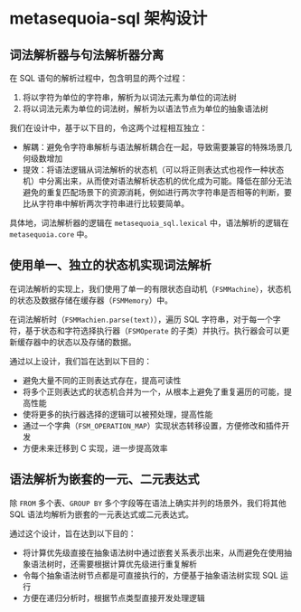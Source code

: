 # metasequoia-sql 架构设计

## 词法解析器与句法解析器分离

在 SQL 语句的解析过程中，包含明显的两个过程：

1. 将以字符为单位的字符串，解析为以词法元素为单位的词法树
2. 将以词法元素为单位的词法树，解析为以语法节点为单位的抽象语法树

我们在设计中，基于以下目的，令这两个过程相互独立：

- 解耦：避免令字符串解析与语法解析耦合在一起，导致需要兼容的特殊场景几何级数增加
- 提效：将语法逻辑从词法解析的状态机（可以将正则表达式也视作一种状态机）中分离出来，从而使对语法解析状态机的优化成为可能。降低在部分无法避免的重复匹配场景下的资源消耗，例如进行两次字符串是否相等的判断，要比从字符串中解析两次字符串进行比较要简单。

具体地，词法解析器的逻辑在 `metasequoia_sql.lexical` 中，语法解析的逻辑在 `metasequoia.core` 中。

## 使用单一、独立的状态机实现词法解析

在词法解析的实现上，我们使用了单一的有限状态自动机（`FSMMachine`），状态机的状态及数据存储在缓存器（`FSMMemory`）中。

在词法解析时（`FSMMachien.parse(text)`），遍历 SQL 字符串，对于每一个字符，基于状态和字符选择执行器（`FSMOperate`  的子类）并执行。执行器会可以更新缓存器中的状态以及存储的数据。

通过以上设计，我们旨在达到以下目的：

- 避免大量不同的正则表达式存在，提高可读性
- 将多个正则表达式的状态机合并为一个，从根本上避免了重复遍历的可能，提高性能
- 使将更多的执行器选择的逻辑可以被预处理，提高性能
- 通过一个字典（`FSM_OPERATION_MAP`）实现状态转移设置，方便修改和插件开发
- 方便未来迁移到 C 实现，进一步提高效率

## 语法解析为嵌套的一元、二元表达式

除 `FROM` 多个表、`GROUP BY` 多个字段等在语法上确实并列的场景外，我们将其他 SQL 语法均解析为嵌套的一元表达式或二元表达式。

通过这个设计，旨在达到以下目的：

- 将计算优先级直接在抽象语法树中通过嵌套关系表示出来，从而避免在使用抽象语法树时，还需要根据计算优先级进行重复解析
- 令每个抽象语法树节点都是可直接执行的，方便基于抽象语法树实现 SQL 运行
- 方便在递归分析时，根据节点类型直接开发处理逻辑
